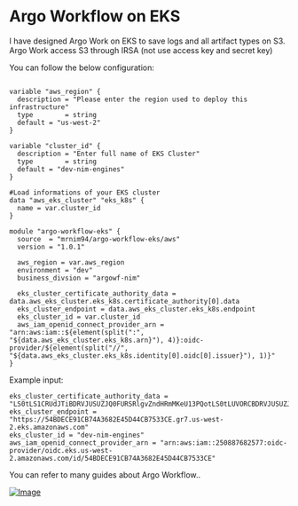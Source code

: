 # Argo Workflow on EKS

I have designed Argo Work on EKS to save logs and all artifact types on S3.   
Argo Work access S3 through IRSA (not use access key and secret key)

You can follow the below configuration:

```hcl

variable "aws_region" {
  description = "Please enter the region used to deploy this infrastructure"
  type        = string
  default = "us-west-2"  
}

variable "cluster_id" {
  description = "Enter full name of EKS Cluster"
  type        = string
  default = "dev-nim-engines" 
}

#Load informations of your EKS cluster
data "aws_eks_cluster" "eks_k8s" {
  name = var.cluster_id
}

module "argo-workflow-eks" {
  source  = "mrnim94/argo-workflow-eks/aws"
  version = "1.0.1"

  aws_region = var.aws_region
  environment = "dev"
  business_divsion = "argowf-nim"
  
  eks_cluster_certificate_authority_data = data.aws_eks_cluster.eks_k8s.certificate_authority[0].data
  eks_cluster_endpoint = data.aws_eks_cluster.eks_k8s.endpoint
  eks_cluster_id = var.cluster_id
  aws_iam_openid_connect_provider_arn = "arn:aws:iam::${element(split(":", "${data.aws_eks_cluster.eks_k8s.arn}"), 4)}:oidc-provider/${element(split("//", "${data.aws_eks_cluster.eks_k8s.identity[0].oidc[0].issuer}"), 1)}"
}

```

Example input:

```
eks_cluster_certificate_authority_data = "LS0tLS1CRUdJTiBDRVJUSUZJQ0FURSRlgvZndHRmMKeU13PQotLS0tLUVORCBDRVJUSUZJQ0FURS0tLS0tCg=="
eks_cluster_endpoint = "https://54BDECE91CB74A3682E45D44CB7533CE.gr7.us-west-2.eks.amazonaws.com"
eks_cluster_id = "dev-nim-engines"
aws_iam_openid_connect_provider_arn = "arn:aws:iam::250887682577:oidc-provider/oidc.eks.us-west-2.amazonaws.com/id/54BDECE91CB74A3682E45D44CB7533CE"
```

You can refer to many guides about Argo Workflow..

[![Image](https://nimtechnology.com/wp-content/uploads/2023/04/file-15.png "[Argo-Workflows] Lesson23: Setup logging and artifact repository")](https://nimtechnology.com/2023/04/17/argo-workflows-lesson23-setup-logging-and-artifact-repository/)